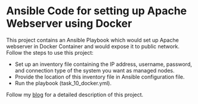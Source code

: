 # Ansible Code for setting up Apache Webserver using Docker
This project contains an Ansible Playbook which would set up Apache webserver in Docker Container and would expose it to public network.
Follow the steps to use this project:
- Set up an inventory file containing the IP address, username, password, and connection type of the system you want as managed nodes.
- Provide the location of this inventory file in Ansible configuration file.
- Run the playbook (task_10_docker.yml).

Follow my [blog](https://akshanshsingh111.medium.com/webserver-configuration-using-ansible-and-docker-f5bff32baae9?source=friends_link&sk=4b67532248e9fe1bdc25f69422336d52) for a detailed description of this project.